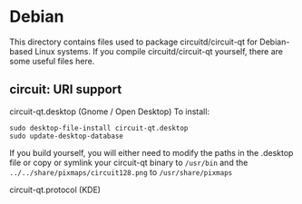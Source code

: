 
Debian
====================
This directory contains files used to package circuitd/circuit-qt
for Debian-based Linux systems. If you compile circuitd/circuit-qt yourself, there are some useful files here.

## circuit: URI support ##


circuit-qt.desktop  (Gnome / Open Desktop)
To install:

	sudo desktop-file-install circuit-qt.desktop
	sudo update-desktop-database

If you build yourself, you will either need to modify the paths in
the .desktop file or copy or symlink your circuit-qt binary to `/usr/bin`
and the `../../share/pixmaps/circuit128.png` to `/usr/share/pixmaps`

circuit-qt.protocol (KDE)

